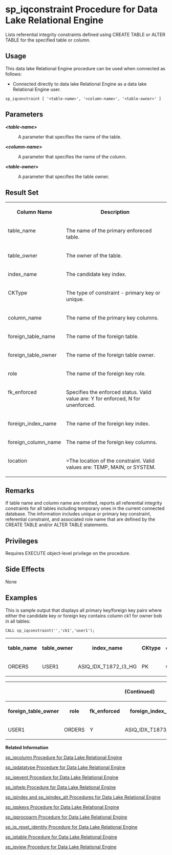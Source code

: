 <!-- loioa5a0395484f210158c8090a617a7aab6 -->

# sp\_iqconstraint Procedure for Data Lake Relational Engine

Lists referential integrity constraints defined using CREATE TABLE or ALTER TABLE for the specified table or column.



<a name="loioa5a0395484f210158c8090a617a7aab6__section_q4v_yvh_b4b"/>

## Usage

This data lake Relational Engine procedure can be used when connected as follows:

-   Connected directly to data lake Relational Engine as a data lake Relational Engine user.



```
sp_iqconstraint [ '<table-name>', '<column-name>', '<table-owner>' ]
```



<a name="loioa5a0395484f210158c8090a617a7aab6__iq_refbb_1466"/>

## Parameters


<dl>
<dt><b>

*<table-name\>*

</b></dt>
<dd>

A parameter that specifies the name of the table.



</dd><dt><b>

*<column-name\>*

</b></dt>
<dd>

A parameter that specifies the name of the column.



</dd><dt><b>

*<table-owner\>*

</b></dt>
<dd>

A parameter that specifies the table owner.



</dd>
</dl>



<a name="loioa5a0395484f210158c8090a617a7aab6__section_h4t_11w_c1c"/>

## Result Set


<table>
<tr>
<th valign="top">

Column Name

</th>
<th valign="top">

Description

</th>
</tr>
<tr>
<td valign="top">

table\_name

</td>
<td valign="top">

The name of the primary enforeced table.

</td>
</tr>
<tr>
<td valign="top">

table\_owner

</td>
<td valign="top">

The owner of the table.

</td>
</tr>
<tr>
<td valign="top">

index\_name

</td>
<td valign="top">

The candidate key index.

</td>
</tr>
<tr>
<td valign="top">

CKType

</td>
<td valign="top">

The type of constraint - primary key or unique.

</td>
</tr>
<tr>
<td valign="top">

column\_name

</td>
<td valign="top">

The name of the primary key columns.

</td>
</tr>
<tr>
<td valign="top">

foreign\_table\_name

</td>
<td valign="top">

The name of the foreign table.

</td>
</tr>
<tr>
<td valign="top">

foreign\_table\_owner

</td>
<td valign="top">

The name of the foreign table owner.

</td>
</tr>
<tr>
<td valign="top">

role

</td>
<td valign="top">

The name of the foreign key role.

</td>
</tr>
<tr>
<td valign="top">

fk\_enforced

</td>
<td valign="top">

Specifies the enforced status. Valid value are: Y for enforced, N for unenforced.

</td>
</tr>
<tr>
<td valign="top">

foreign\_index\_name

</td>
<td valign="top">

The name of the foreign key index.

</td>
</tr>
<tr>
<td valign="top">

foreign\_column\_name

</td>
<td valign="top">

The name of the foreign key columns.

</td>
</tr>
<tr>
<td valign="top">

location

</td>
<td valign="top">

=The location of the constraint. Valid values are: TEMP, MAIN, or SYSTEM.

</td>
</tr>
</table>



<a name="loioa5a0395484f210158c8090a617a7aab6__iq_refbb_1468"/>

## Remarks

If table name and column name are omitted, reports all referential integrity constraints for all tables including temporary ones in the current connected database. The information includes unique or primary key constraint, referential constraint, and associated role name that are defined by the CREATE TABLE and/or ALTER TABLE statements.



<a name="loioa5a0395484f210158c8090a617a7aab6__iq_refbb_1467"/>

## Privileges

Requires EXECUTE object-level privilege on the procedure.



## Side Effects

None



<a name="loioa5a0395484f210158c8090a617a7aab6__iq_refbb_1469"/>

## Examples

This is sample output that displays all primary key/foreign key pairs where either the candidate key or foreign key contains column ck1 for owner bob in all tables:

```
CALL sp_iqconstraint('','ck1','user1');
```


<table>
<tr>
<th valign="top">

table\_name

</th>
<th valign="top">

table\_owner

</th>
<th valign="top">

index\_name

</th>
<th valign="top">

CKtype

</th>
<th valign="top">

column\_name

</th>
<th valign="top">

foreign\_table\_name

</th>
</tr>
<tr>
<td valign="top">

ORDERS

</td>
<td valign="top">

USER1

</td>
<td valign="top">

ASIQ\_IDX\_T1872\_I3\_HG

</td>
<td valign="top">

PK

</td>
<td valign="top">

CUST\_ID

</td>
<td valign="top">

CUSTOMERS

</td>
</tr>
</table>


<table>
<tr>
<th valign="top" colspan="6">

\(Continued\)

</th>
</tr>
<tr>
<th valign="top">

foreign\_table\_owner

</th>
<th valign="top">

role

</th>
<th valign="top">

fk\_enforced

</th>
<th valign="top">

foreign\_index\_name

</th>
<th valign="top">

foreign\_column\_name

</th>
<th valign="top">

location

</th>
</tr>
<tr>
<td valign="top">

USER1

</td>
<td valign="top">

ORDERS

</td>
<td valign="top">

Y

</td>
<td valign="top">

ASIQ\_IDX\_T1873\_C1\_HG

</td>
<td valign="top">

CUST\_ID

</td>
<td valign="top">

Main

</td>
</tr>
</table>

**Related Information**  


[sp\_iqcolumn Procedure for Data Lake Relational Engine](sp-iqcolumn-procedure-for-data-lake-relational-engine-a59eafa.md "Displays information about columns in a database.")

[sp\_iqdatatype Procedure for Data Lake Relational Engine](sp-iqdatatype-procedure-for-data-lake-relational-engine-a5a247c.md "Displays information about system data types and user-defined data types.")

[sp\_iqevent Procedure for Data Lake Relational Engine](sp-iqevent-procedure-for-data-lake-relational-engine-a5a872a.md "Displays information about system and user-defined events.")

[sp\_iqhelp Procedure for Data Lake Relational Engine](sp-iqhelp-procedure-for-data-lake-relational-engine-a5a978b.md "Displays information about system and user-defined objects and data types.")

[sp\_iqindex and sp\_iqindex\_alt Procedures for Data Lake Relational Engine](sp-iqindex-and-sp-iqindex-alt-procedures-for-data-lake-relational-engine-a5aa7ea.md "Lists information about indexes.")

[sp\_iqpkeys Procedure for Data Lake Relational Engine](sp-iqpkeys-procedure-for-data-lake-relational-engine-a5b1c11.md "Displays information about primary keys and primary key constraints by table, column, table owner, or for all data lake Relational Engine tables in the database.")

[sp\_iqprocparm Procedure for Data Lake Relational Engine](sp-iqprocparm-procedure-for-data-lake-relational-engine-a5b2c2d.md "Displays information about stored procedure parameters, including result set variables and SQLSTATE/SQLCODE error values.")

[sp\_iq\_reset\_identity Procedure for Data Lake Relational Engine](sp-iq-reset-identity-procedure-for-data-lake-relational-engine-a5b4402.md "Sets the seed of the Identity/Autoincrement column associated with the specified table to the specified value.")

[sp\_iqtable Procedure for Data Lake Relational Engine](sp-iqtable-procedure-for-data-lake-relational-engine-a5b959d.md "Displays information about tables in the database.")

[sp\_iqview Procedure for Data Lake Relational Engine](sp-iqview-procedure-for-data-lake-relational-engine-a5bdee7.md "Displays information about views in a database.")

